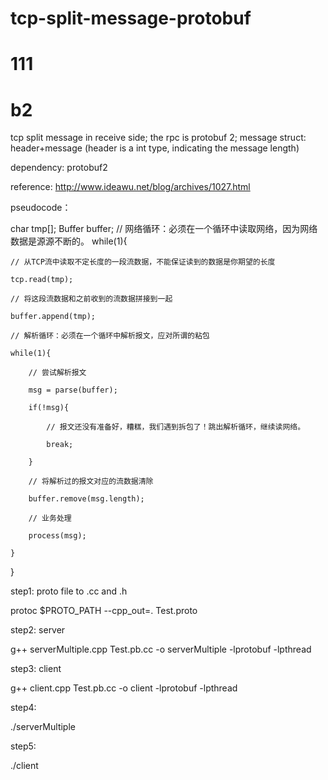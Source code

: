 # tcp-split-message-protobuf
# 111
# b2

tcp split message in receive side; the rpc is protobuf 2; message struct: header+message (header is a int type, indicating the message length)

dependency: protobuf2

reference: http://www.ideawu.net/blog/archives/1027.html

pseudocode：

char tmp[];
Buffer buffer;
// 网络循环：必须在一个循环中读取网络，因为网络数据是源源不断的。
while(1){

    // 从TCP流中读取不定长度的一段流数据，不能保证读到的数据是你期望的长度
    
    tcp.read(tmp);
    
    // 将这段流数据和之前收到的流数据拼接到一起
    
    buffer.append(tmp);
    
    // 解析循环：必须在一个循环中解析报文，应对所谓的粘包
    
    while(1){
    
        // 尝试解析报文
        
        msg = parse(buffer);
        
        if(!msg){
        
            // 报文还没有准备好，糟糕，我们遇到拆包了！跳出解析循环，继续读网络。
            
            break;
            
        }
        
        // 将解析过的报文对应的流数据清除
        
        buffer.remove(msg.length);
        
        // 业务处理
        
        process(msg);
        
    }
    
}


step1: proto file to .cc and .h

protoc $PROTO_PATH --cpp_out=. Test.proto

step2: server

g++ serverMultiple.cpp Test.pb.cc -o serverMultiple -lprotobuf -lpthread

step3: client

g++ client.cpp Test.pb.cc -o client -lprotobuf -lpthread

step4:

./serverMultiple

step5:

./client 
